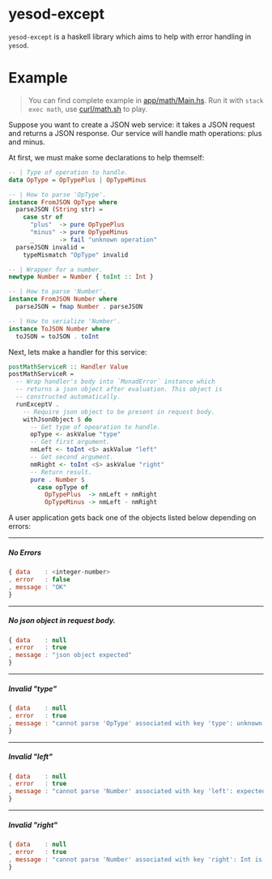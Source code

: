 # yesod-except

`yesod-except` is a haskell library which aims to help with error handling in `yesod`. 

# Example

> You can find complete example in [app/math/Main.hs](https://github.com/wowofbob/yesod-except/blob/master/app/math/Main.hs). Run it with `stack exec math`, use [curl/math.sh](https://github.com/wowofbob/yesod-except/blob/master/curl/math.sh) to play.

Suppose you want to create a JSON web service: it takes a JSON request and returns a JSON response. Our service will handle math operations: plus and minus.

At first, we must make some declarations to help themself:

```haskell
-- | Type of operation to handle.
data OpType = OpTypePlus | OpTypeMinus

-- | How to parse 'OpType'.
instance FromJSON OpType where
  parseJSON (String str) =
    case str of
      "plus"  -> pure OpTypePlus
      "minus" -> pure OpTypeMinus
      _       -> fail "unknown operation"
  parseJSON invalid =
    typeMismatch "OpType" invalid

-- | Wrapper for a number.
newtype Number = Number { toInt :: Int }

-- | How to parse 'Number'.
instance FromJSON Number where
  parseJSON = fmap Number . parseJSON

-- | How to serialize 'Number'.
instance ToJSON Number where
  toJSON = toJSON . toInt
```

Next, lets make a handler for this service:

```haskell
postMathServiceR :: Handler Value
postMathServiceR =
  -- Wrap handler's body into `MonadError` instance which
  -- returns a json object after evaluation. This object is
  -- constructed automatically.
  runExceptV .
    -- Require json object to be present in request body.
    withJsonObject $ do
      -- Get type of opearation to handle.
      opType <- askValue "type"
      -- Get first argument.
      nmLeft <- toInt <$> askValue "left"
      -- Get second argument. 
      nmRight <- toInt <$> askValue "right"
      -- Return result.
      pure . Number $
        case opType of
          OpTypePlus  -> nmLeft + nmRight
          OpTypeMinus -> nmLeft - nmRight
```

A user application gets back one of the objects listed below depending on errors:

---
##### No Errors
```javascript
{ data    : <integer-number>
, error   : false
, message : "OK"
}
```
---
##### No json object in request body.

```javascript
{ data    : null
, error   : true
, message : "json object expected"
}
```
---
##### Invalid "type"

```javascript
{ data    : null
, error   : true
, message : "cannot parse 'OpType' associated with key 'type': unknown operation"
}
```
---
##### Invalid "left"

```javascript
{ data    : null
, error   : true
, message : "cannot parse 'Number' associated with key 'left': expected Int, encountered String"
}
```
---
##### Invalid "right"

```javascript
{ data    : null
, error   : true
, message : "cannot parse 'Number' associated with key 'right': Int is either floating or will cause over or underflow: 201.9"
}
```
